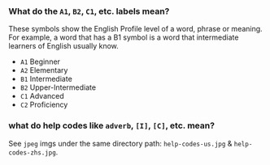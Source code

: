 ### What do the `A1`, `B2`, `C1`, etc. labels mean?

These symbols show the English Profile level of a word, phrase or meaning. For example, a word that has a B1 symbol is a word that intermediate learners of English usually know.

- `A1` Beginner
- `A2` Elementary
- `B1` Intermediate
- `B2` Upper-Intermediate
- `C1` Advanced
- `C2` Proficiency

### what do help codes like `adverb`, `[I]`, `[C]`, etc. mean?

See `jpeg` imgs under the same directory path: `help-codes-us.jpg` & `help-codes-zhs.jpg`.
